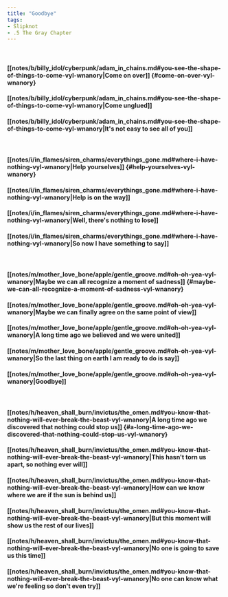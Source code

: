 ```yaml
---
title: "Goodbye"
tags:
- Slipknot
- .5 The Gray Chapter
---
```

&nbsp;
#### [[notes/b/billy_idol/cyberpunk/adam_in_chains.md#you-see-the-shape-of-things-to-come-vyl-wnanory|Come on over]] {#come-on-over-vyl-wnanory}
#### [[notes/b/billy_idol/cyberpunk/adam_in_chains.md#you-see-the-shape-of-things-to-come-vyl-wnanory|Come unglued]]
#### [[notes/b/billy_idol/cyberpunk/adam_in_chains.md#you-see-the-shape-of-things-to-come-vyl-wnanory|It's not easy to see all of you]]
&nbsp;
#### [[notes/i/in_flames/siren_charms/everythings_gone.md#where-i-have-nothing-vyl-wnanory|Help yourselves]] {#help-yourselves-vyl-wnanory}
#### [[notes/i/in_flames/siren_charms/everythings_gone.md#where-i-have-nothing-vyl-wnanory|Help is on the way]]
#### [[notes/i/in_flames/siren_charms/everythings_gone.md#where-i-have-nothing-vyl-wnanory|Well, there's nothing to lose]]
#### [[notes/i/in_flames/siren_charms/everythings_gone.md#where-i-have-nothing-vyl-wnanory|So now I have something to say]]
&nbsp;
#### [[notes/m/mother_love_bone/apple/gentle_groove.md#oh-oh-yea-vyl-wnanory|Maybe we can all recognize a moment of sadness]] {#maybe-we-can-all-recognize-a-moment-of-sadness-vyl-wnanory}
#### [[notes/m/mother_love_bone/apple/gentle_groove.md#oh-oh-yea-vyl-wnanory|Maybe we can finally agree on the same point of view]]
#### [[notes/m/mother_love_bone/apple/gentle_groove.md#oh-oh-yea-vyl-wnanory|A long time ago we believed and we were united]]
#### [[notes/m/mother_love_bone/apple/gentle_groove.md#oh-oh-yea-vyl-wnanory|So the last thing on earth I am ready to do is say]]
#### [[notes/m/mother_love_bone/apple/gentle_groove.md#oh-oh-yea-vyl-wnanory|Goodbye]]
&nbsp;
#### [[notes/h/heaven_shall_burn/invictus/the_omen.md#you-know-that-nothing-will-ever-break-the-beast-vyl-wnanory|A long time ago we discovered that nothing could stop us]] {#a-long-time-ago-we-discovered-that-nothing-could-stop-us-vyl-wnanory}
#### [[notes/h/heaven_shall_burn/invictus/the_omen.md#you-know-that-nothing-will-ever-break-the-beast-vyl-wnanory|This hasn't torn us apart, so nothing ever will]]
#### [[notes/h/heaven_shall_burn/invictus/the_omen.md#you-know-that-nothing-will-ever-break-the-beast-vyl-wnanory|How can we know where we are if the sun is behind us]]
#### [[notes/h/heaven_shall_burn/invictus/the_omen.md#you-know-that-nothing-will-ever-break-the-beast-vyl-wnanory|But this moment will show us the rest of our lives]]
#### [[notes/h/heaven_shall_burn/invictus/the_omen.md#you-know-that-nothing-will-ever-break-the-beast-vyl-wnanory|No one is going to save us this time]]
#### [[notes/h/heaven_shall_burn/invictus/the_omen.md#you-know-that-nothing-will-ever-break-the-beast-vyl-wnanory|No one can know what we're feeling so don't even try]]
